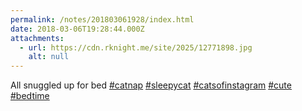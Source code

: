 ```yaml
---
permalink: /notes/201803061928/index.html
date: 2018-03-06T19:28:44.000Z
attachments:
  - url: https://cdn.rknight.me/site/2025/12771898.jpg
    alt: null
---
```


All snuggled up for bed <a href="https://pixelfed.social/discover/tags/catnap?src=hash" title="#catnap" class="u-url hashtag" rel="external nofollow noopener">#catnap</a> <a href="https://pixelfed.social/discover/tags/sleepycat?src=hash" title="#sleepycat" class="u-url hashtag" rel="external nofollow noopener">#sleepycat</a> <a href="https://pixelfed.social/discover/tags/catsofinstagram?src=hash" title="#catsofinstagram" class="u-url hashtag" rel="external nofollow noopener">#catsofinstagram</a> <a href="https://pixelfed.social/discover/tags/cute?src=hash" title="#cute" class="u-url hashtag" rel="external nofollow noopener">#cute</a> <a href="https://pixelfed.social/discover/tags/bedtime?src=hash" title="#bedtime" class="u-url hashtag" rel="external nofollow noopener">#bedtime</a>
